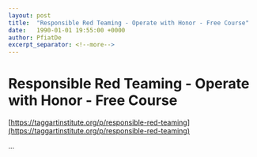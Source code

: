 ```yaml
---
layout: post
title:  "Responsible Red Teaming - Operate with Honor - Free Course"
date:   1990-01-01 19:55:00 +0000
author: PfiatDe
excerpt_separator: <!--more-->
---
```


# Responsible Red Teaming - Operate with Honor - Free Course
[https://taggartinstitute.org/p/responsible-red-teaming](https://taggartinstitute.org/p/responsible-red-teaming)

...
<!--more-->
